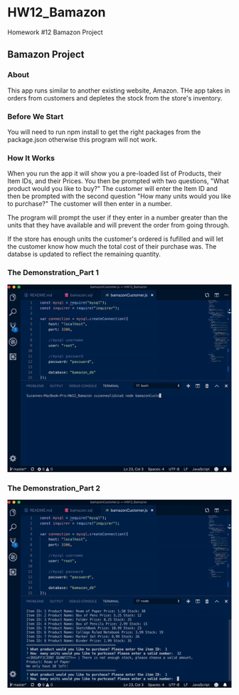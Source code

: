 # HW12_Bamazon
Homework #12 Bamazon Project

## Bamazon Project ##
### About ###
This app runs similar to another existing website, Amazon. THe app takes in orders from customers and depletes the stock from the store's inventory.

### Before We Start ###
You will need to run npm install to get the right packages from the package.json otherwise this program will not work.

### How It Works ###
When you run the app it will show you a pre-loaded list of Products, their Item IDs, and their Prices. You then be prompted with two questions, "What product would you like to buy?" The customer will enter the Item ID and then be prompted with the second question "How many units would you like to purchase?" The customer will then enter in a number.

The program will prompt the user if they enter in a number greater than the units that they have available and will prevent the order from going through.

If the store has enough units the customer's ordered is fufilled and will let the customer know how much the total cost of their purchase was. The databse is updated to reflect the remaining quantity.

### The Demonstration_Part 1 ###
![Demonstration Gif](Demonstration_1.gif)

### The Demonstration_Part 2 ###
![Demonstration Gif](Demonstration_2.gif)